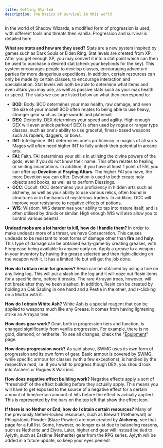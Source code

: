 ```yaml
---
title: Getting Started
description: The basics of survival in this world
---
```

In the world of Shadow Wizards, a modified form of progression is used, with different tools and threats then vanilla. Progression and survival is detailed here

**What are stats and how are they used?**
 Stats are a new system inspired by games such as Dark Souls or Elden Ring. Stat levels are created from XP. After you get enough XP, you may convert it into a stat point which can then be used to purchase a desired stat (check your keybinds for the key). This system encourages people to develop classes, encouraging adventure parties for more dangerious expeditions. In addition, certain resources can only be made by certain classes, to encourage interaction and specialisation.
Stat levels will both be able to determine what items and even altars you may use, as well as passive stats such as your max health or speed. The stats we use are listed below an what they correspond to:

- **BOD**: Body. BOD determines your max health, raw damage, and even the size of your model! BOD often relates to being able to use heavy, stronger gear such as large swords and platemail.
- **DEX**: Dexterity. DEX determines your speed and agility. High enough DEX will even unlock parkour! DEX is often used by rogue or ranger type classes, such as one's ability to use graceful, finess-based weapons such as rapiers, daggers, or bows.
- **INT**: Intelligence. INT determines one's proficiency in magics of all sorts. Mages will often need higher INT to fully unlock their potential in arcane arts.
- **FAI**: Faith. FAI determines your skills in utilising the divine powers of the gods, even if you do not know their name. This often relates to healing or smiting incantations. In addition, if you have at least 1 point of FAI, you can offer up **Devotion** at **Praying Altars**. The higher FAI you have, the more Devotion you can offer. Devotion is used to both create holy objects and books, as well as to perform Blessings.
- **OCC**: Occult. OCC determines your proficiency in hidden arts such as alchemy, as well as your ability to use various relics, often found in structures or in the hands of mysterious traders. In addition, OCC will improve your resistance to negative effects of potions.
- **WIS**: Wisdom. WIS determines your ability to tap into nature itself, and is often utilised by druids or similar. High enough WIS will also allow you to control various beasts!

**Undead mobs are a lot harder to kill, how do I handle them?**
In order to make undeads more of a threat, we have Consecration. This causes undeads to be resistant to most forms of damage other than **fire** and **holy**. This type of damage can be obtained early-game by creating greases, with Firegrease being available to anyone early on. Apply a grease to a weapon in your inventory by having the grease selected and then right-clicking on the weapon with it. It has a limited life but will get the job done.

**How do I obtain resin for greases?**
Resin can be obtained by using a hoe on any living log. This will put a slash on the log and it will ooze out Resin items for a specific time, before it breaks. The rare Arrayan trees, however, will not break after they've been slashed. In addition, Resin can be created by holding an Oak Sapling in one hand and a Pestle in the other, and r-clicking on a Mortar with it.

**How do I obtain White Ash?**
 White Ash is a special reagent that can be applied to weapons much like any Grease. It comes from having lightening strike an Arrayan tree.

**How does gear work?**
Gear, both in progression tiers and function, is changed significantly from vanilla progression. For example, there is no gold, diamond, or netherite. To see all changes, check the "[Equipment](/wiki/equipment/)" page.

**How does progression work?**
As said above, SWMG uses its own form of progression and its own form of gear. Basic armour is covered by SWMG, while specific armour for classes (with a few exceptions), is handled by the respective mod, i.e. if you wish to progress though DEX, you should look into Archers or Rogues & Warriors.

**How does negative effect building work?**
Negative effects apply a sort of "threshold" of the effect building before they actually apply. This means you will have to get exposed to the source of a negative effect for a certain amount of time/certain amount of hits before the effect is actually applied. This is represented by the bars on the top left that show the effect icon.

**If there is no Nether or End, how do I obtain certain resources?**
 Many of the previously Nether-locked resources, such as Brewart (Netherwart) or Phlogistonic Powder (Blaze Powder) are now created by **Alchemy**, see that page for a full list. Some, however, no longer exist due to balancing reasons, such as Netherite and Elytra. 
 Later, higher end gear will instead be tied to Aylyth, such as Esstline (Netherite) gear from the RPG series. Aylyth will be added in a future update, so keep your eyes peeled!